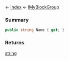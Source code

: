 ← [Index](Api-Index) ← [IMyBlockGroup](Sandbox.ModAPI.Ingame.IMyBlockGroup)

### Summary

```csharp
public string Name { get; }
```

### Returns

[string](System.String)

